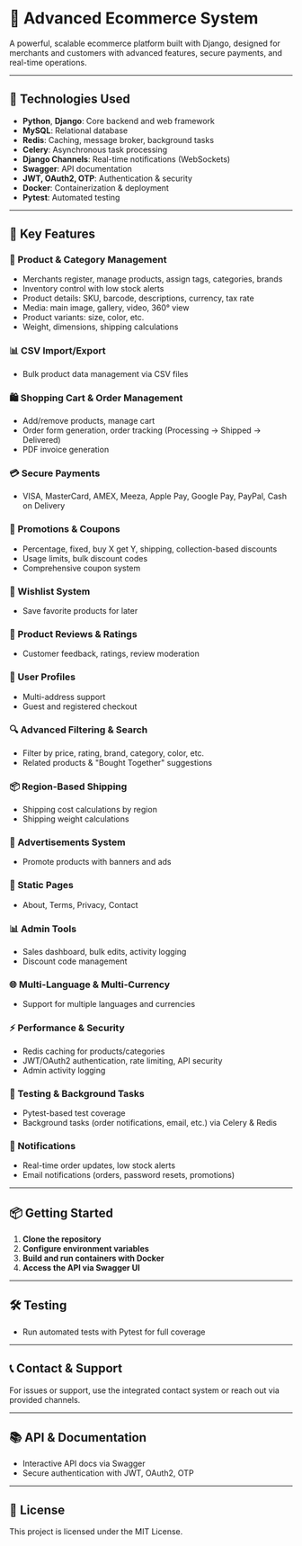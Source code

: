 # 🛒 Advanced Ecommerce System

A powerful, scalable ecommerce platform built with Django, designed for merchants and customers with advanced features, secure payments, and real-time operations.

---

## 🚀 Technologies Used

- **Python**, **Django**: Core backend and web framework
- **MySQL**: Relational database
- **Redis**: Caching, message broker, background tasks
- **Celery**: Asynchronous task processing
- **Django Channels**: Real-time notifications (WebSockets)
- **Swagger**: API documentation
- **JWT, OAuth2, OTP**: Authentication & security
- **Docker**: Containerization & deployment
- **Pytest**: Automated testing

---

## 🎯 Key Features

### 🧾 Product & Category Management
- Merchants register, manage products, assign tags, categories, brands
- Inventory control with low stock alerts
- Product details: SKU, barcode, descriptions, currency, tax rate
- Media: main image, gallery, video, 360° view
- Product variants: size, color, etc.
- Weight, dimensions, shipping calculations

### 📊 CSV Import/Export
- Bulk product data management via CSV files

### 🛍️ Shopping Cart & Order Management
- Add/remove products, manage cart
- Order form generation, order tracking (Processing → Shipped → Delivered)
- PDF invoice generation

### 💳 Secure Payments
- VISA, MasterCard, AMEX, Meeza, Apple Pay, Google Pay, PayPal, Cash on Delivery

### 🧵 Promotions & Coupons
- Percentage, fixed, buy X get Y, shipping, collection-based discounts
- Usage limits, bulk discount codes
- Comprehensive coupon system

### 💚 Wishlist System
- Save favorite products for later

### 💬 Product Reviews & Ratings
- Customer feedback, ratings, review moderation

### 👤 User Profiles
- Multi-address support
- Guest and registered checkout

### 🔍 Advanced Filtering & Search
- Filter by price, rating, brand, category, color, etc.
- Related products & "Bought Together" suggestions

### 📦 Region-Based Shipping
- Shipping cost calculations by region
- Shipping weight calculations

### 📢 Advertisements System
- Promote products with banners and ads

### 📄 Static Pages
- About, Terms, Privacy, Contact

### 📊 Admin Tools
- Sales dashboard, bulk edits, activity logging
- Discount code management

### 🌐 Multi-Language & Multi-Currency
- Support for multiple languages and currencies

### ⚡ Performance & Security
- Redis caching for products/categories
- JWT/OAuth2 authentication, rate limiting, API security
- Admin activity logging

### 🧪 Testing & Background Tasks
- Pytest-based test coverage
- Background tasks (order notifications, email, etc.) via Celery & Redis

### 💌 Notifications
- Real-time order updates, low stock alerts
- Email notifications (orders, password resets, promotions)

---

## 📦 Getting Started

1. **Clone the repository**
2. **Configure environment variables**
3. **Build and run containers with Docker**
4. **Access the API via Swagger UI**

---

## 🛠️ Testing

- Run automated tests with Pytest for full coverage

---

## 📞 Contact & Support

For issues or support, use the integrated contact system or reach out via provided channels.

---

## 📚 API & Documentation

- Interactive API docs via Swagger
- Secure authentication with JWT, OAuth2, OTP

---

## 📝 License

This project is licensed under the MIT License.
